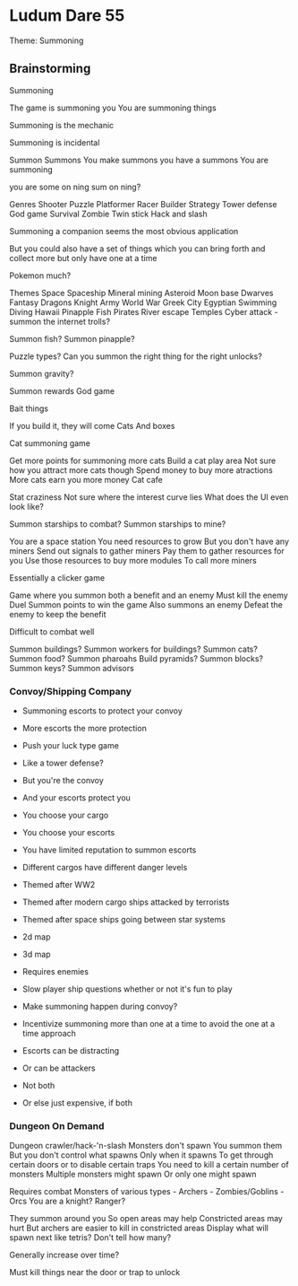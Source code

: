 Ludum Dare 55
=============

Theme: Summoning

Brainstorming
-------------

Summoning

The game is summoning you
You are summoning things

Summoning is the mechanic

Summoning is incidental

Summon
Summons
You make summons
you have a summons
You are summoning

you are some on ning
sum on ning?


Genres
Shooter
Puzzle
Platformer
Racer
Builder
Strategy
Tower defense
God game
Survival
Zombie
Twin stick
Hack and slash

Summoning a companion seems the most obvious application

But you could also have a set of things which you can bring forth
and collect more
but only have one at a time

Pokemon much?

Themes
Space
Spaceship
Mineral mining
Asteroid
Moon base
Dwarves
Fantasy
Dragons
Knight
Army
World War
Greek
City
Egyptian
Swimming
Diving
Hawaii
Pinapple
Fish
Pirates
River escape
Temples
Cyber attack - summon the internet trolls?


Summon fish?
Summon pinapple?

Puzzle types?
Can you summon the right thing for the right unlocks?


Summon gravity?

Summon rewards
God game

Bait things

If you build it, they will come
Cats
And boxes

Cat summoning game

Get more points for summoning more cats
Build a cat play area
Not sure how you attract more cats though
Spend money to buy more atractions
More cats earn you more money
Cat cafe

Stat craziness
Not sure where the interest curve lies
What does the UI even look like?


Summon starships to combat?
Summon starships to mine?

You are a space station
You need resources to grow
But you don't have any miners
Send out signals to gather miners
Pay them to gather resources for you
Use those resources to buy more modules
To call more miners

Essentially a clicker game


Game where you summon both a benefit and an enemy
Must kill the enemy
Duel
Summon points to win the game
Also summons an enemy
Defeat the enemy to keep the benefit

Difficult to combat well


Summon buildings?
Summon workers for buildings?
Summon cats?
Summon food?
Summon pharoahs
Build pyramids?
Summon blocks?
Summon keys?
Summon advisors


### Convoy/Shipping Company

* Summoning escorts to protect your convoy
* More escorts the more protection
* Push your luck type game
* Like a tower defense?
* But you're the convoy
* And your escorts protect you

* You choose your cargo
* You choose your escorts
* You have limited reputation to summon escorts
* Different cargos have different danger levels

* Themed after WW2
* Themed after modern cargo ships attacked by terrorists
* Themed after space ships going between star systems

* 2d map
* 3d map

* Requires enemies
* Slow player ship questions whether or not it's fun to play
* Make summoning happen during convoy?
* Incentivize summoning more than one at a time to avoid the one at a time approach

* Escorts can be distracting
* Or can be attackers
* Not both
* Or else just expensive, if both

### Dungeon On Demand

Dungeon crawler/hack-'n-slash
Monsters don't spawn
You summon them
But you don't control what spawns
Only when it spawns
To get through certain doors or to disable certain traps
You need to kill a certain number of monsters
Multiple monsters might spawn
Or only one might spawn

Requires combat
Monsters of various types
	- Archers
	- Zombies/Goblins
	- Orcs
You are a knight?
Ranger?

They summon around you
So open areas may help
Constricted areas may hurt
But archers are easier to kill in constricted areas
Display what will spawn next like tetris?
Don't tell how many?

Generally increase over time?

Must kill things near the door or trap to unlock

###